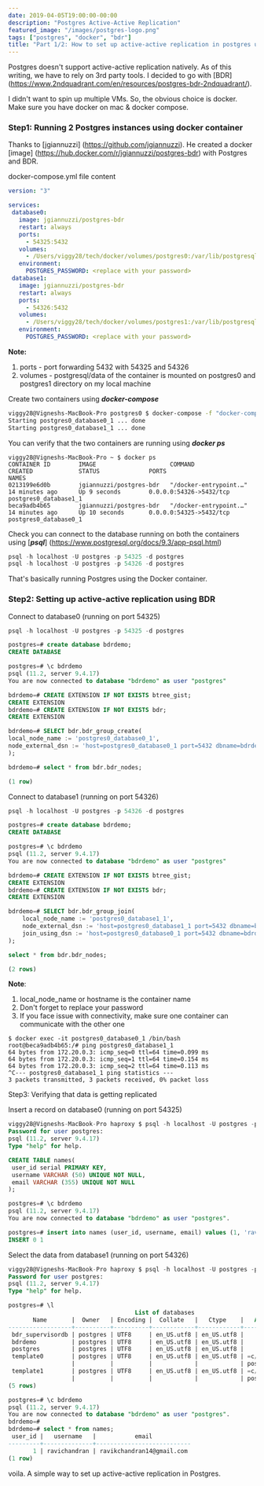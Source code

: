 ```yaml
---
date: 2019-04-05T19:00:00-00:00
description: "Postgres Active-Active Replication"
featured_image: "/images/postgres-logo.png"
tags: ["postgres", "docker", "bdr"]
title: "Part 1/2: How to set up active-active replication in postgres using BDR"
---
```


Postgres doesn't support active-active replication natively. As of this writing, we have to rely on 3rd party tools. I decided to go with [BDR] (<https://www.2ndquadrant.com/en/resources/postgres-bdr-2ndquadrant/>).

I didn't want to spin up multiple VMs. So, the obvious choice is docker. Make sure you have docker on mac & docker compose.

### Step1: Running 2 Postgres instances using docker container

Thanks to [jgiannuzzi] (<https://github.com/jgiannuzzi>). He created a docker [image] (<https://hub.docker.com/r/jgiannuzzi/postgres-bdr>) with Postgres and BDR.

docker-compose.yml file content

```yml
version: "3"

services:
 database0:
   image: jgiannuzzi/postgres-bdr
   restart: always
   ports:
     - 54325:5432
   volumes:
     - /Users/viggy28/tech/docker/volumes/postgres0:/var/lib/postgresql/data
   environment:
     POSTGRES_PASSWORD: <replace with your password>
 database1:
   image: jgiannuzzi/postgres-bdr
   restart: always
   ports:
     - 54326:5432
   volumes:
     - /Users/viggy28/tech/docker/volumes/postgres1:/var/lib/postgresql/data
   environment:
     POSTGRES_PASSWORD: <replace with your password>
```

**Note:**

  1. ports - port forwarding 5432 with 54325 and 54326
  2. volumes - postgresql/data of the container is mounted on postgres0 and postgres1 directory on my local machine

Create two containers using ***docker-compose***

```bash
viggy28@Vigneshs-MacBook-Pro postgres0 $ docker-compose -f "docker-compose.yml" up -d --build
Starting postgres0_database0_1 ... done
Starting postgres0_database1_1 ... done
```

You can verify that the two containers are running using ***docker ps***

```shell
viggy28@Vigneshs-MacBook-Pro ~ $ docker ps
CONTAINER ID        IMAGE                     COMMAND                  CREATED             STATUS              PORTS                     NAMES
0213199e6d0b        jgiannuzzi/postgres-bdr   "/docker-entrypoint.…"   14 minutes ago      Up 9 seconds        0.0.0.0:54326->5432/tcp   postgres0_database1_1
beca9adb4b65        jgiannuzzi/postgres-bdr   "/docker-entrypoint.…"   14 minutes ago      Up 10 seconds       0.0.0.0:54325->5432/tcp   postgres0_database0_1
```

Check you can connect to the database running on both the containers using [***psql***] (<https://www.postgresql.org/docs/9.3/app-psql.html>)

```sql
psql -h localhost -U postgres -p 54325 -d postgres
psql -h localhost -U postgres -p 54326 -d postgres
```

That's basically running Postgres using the Docker container.

### Step2: Setting up active-active replication using BDR

Connect to database0 (running on port 54325)

```sql
psql -h localhost -U postgres -p 54325 -d postgres

postgres=# create database bdrdemo;
CREATE DATABASE

postgres=# \c bdrdemo
psql (11.2, server 9.4.17)
You are now connected to database "bdrdemo" as user "postgres"

bdrdemo=# CREATE EXTENSION IF NOT EXISTS btree_gist;
CREATE EXTENSION
bdrdemo=# CREATE EXTENSION IF NOT EXISTS bdr;
CREATE EXTENSION

bdrdemo=# SELECT bdr.bdr_group_create(
local_node_name := 'postgres0_database0_1',
node_external_dsn := 'host=postgres0_database0_1 port=5432 dbname=bdrdemo password=replace with your password'
);

bdrdemo=# select * from bdr.bdr_nodes;

(1 row)
```

Connect to database1 (running on port 54326)

``` sql
psql -h localhost -U postgres -p 54326 -d postgres

postgres=# create database bdrdemo;
CREATE DATABASE

postgres=# \c bdrdemo
psql (11.2, server 9.4.17)
You are now connected to database "bdrdemo" as user "postgres"

bdrdemo=# CREATE EXTENSION IF NOT EXISTS btree_gist;
CREATE EXTENSION
bdrdemo=# CREATE EXTENSION IF NOT EXISTS bdr;
CREATE EXTENSION

bdrdemo=# SELECT bdr.bdr_group_join(
    local_node_name := 'postgres0_database1_1',
    node_external_dsn := 'host=postgres0_database1_1 port=5432 dbname=bdrdemo password=replace with your password',
    join_using_dsn := 'host=postgres0_database0_1 port=5432 dbname=bdrdemo password=replace with your password'
);

select * from bdr.bdr_nodes;

(2 rows)
```

**Note**:
  
  1. local_node_name or hostname is the container name
  2. Don't forget to replace your password
  3. If you face issue with connectivity, make sure one container can communicate with the other one

```shell
$ docker exec -it postgres0_database0_1 /bin/bash
root@beca9adb4b65:/# ping postgres0_database1_1
64 bytes from 172.20.0.3: icmp_seq=0 ttl=64 time=0.099 ms
64 bytes from 172.20.0.3: icmp_seq=1 ttl=64 time=0.154 ms
64 bytes from 172.20.0.3: icmp_seq=2 ttl=64 time=0.113 ms
^C--- postgres0_database1_1 ping statistics ---
3 packets transmitted, 3 packets received, 0% packet loss
```

Step3: Verifying that data is getting replicated

Insert a record on database0 (running on port 54325)

```sql
viggy28@Vigneshs-MacBook-Pro haproxy $ psql -h localhost -U postgres -p 54325 -d postgres
Password for user postgres:
psql (11.2, server 9.4.17)
Type "help" for help.

CREATE TABLE names(
 user_id serial PRIMARY KEY,
 username VARCHAR (50) UNIQUE NOT NULL,
 email VARCHAR (355) UNIQUE NOT NULL
);

postgres=# \c bdrdemo
psql (11.2, server 9.4.17)
You are now connected to database "bdrdemo" as user "postgres".

postgres=# insert into names (user_id, username, email) values (1, 'ravichandran', 'ravikchandran14@gmail.com');
INSERT 0 1

```

Select the data from database1 (running on port 54326)

```sql
viggy28@Vigneshs-MacBook-Pro haproxy $ psql -h localhost -U postgres -p 54326 -d postgres
Password for user postgres:
psql (11.2, server 9.4.17)
Type "help" for help.

postgres=# \l
                                    List of databases
       Name       |  Owner   | Encoding |  Collate   |   Ctype    |   Access privileges
------------------+----------+----------+------------+------------+-----------------------
 bdr_supervisordb | postgres | UTF8     | en_US.utf8 | en_US.utf8 |
 bdrdemo          | postgres | UTF8     | en_US.utf8 | en_US.utf8 |
 postgres         | postgres | UTF8     | en_US.utf8 | en_US.utf8 |
 template0        | postgres | UTF8     | en_US.utf8 | en_US.utf8 | =c/postgres          +
                  |          |          |            |            | postgres=CTc/postgres
 template1        | postgres | UTF8     | en_US.utf8 | en_US.utf8 | =c/postgres          +
                  |          |          |            |            | postgres=CTc/postgres
(5 rows)

postgres=# \c bdrdemo
psql (11.2, server 9.4.17)
You are now connected to database "bdrdemo" as user "postgres".
bdrdemo=#
bdrdemo=# select * from names;
 user_id |   username   |           email
---------+--------------+---------------------------
       1 | ravichandran | ravikchandran14@gmail.com
(1 row)
```

voila. A simple way to set up active-active replication in Postgres.

